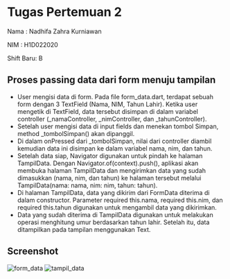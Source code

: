 # Tugas Pertemuan 2

Nama : Nadhifa Zahra Kurniawan

NIM : H1D022020

Shift Baru: B

## Proses passing data dari form menuju tampilan
- User mengisi data di form. Pada file form_data.dart, terdapat sebuah form dengan 3 TextField (Nama, NIM, Tahun Lahir). Ketika user mengetik di TextField, data tersebut disimpan di dalam variabel controller (_namaController, _nimController, dan _tahunController).
- Setelah user mengisi data di input fields dan menekan tombol Simpan, method _tombolSimpan() akan dipanggil.
- Di dalam onPressed dari _tombolSimpan, nilai dari controller diambil kemudian data ini disimpan ke dalam variabel nama, nim, dan tahun.
- Setelah data siap, Navigator digunakan untuk pindah ke halaman TampilData. Dengan Navigator.of(context).push(), aplikasi akan membuka halaman TampilData dan mengirimkan data yang sudah dimasukkan (nama, nim, dan tahun) ke halaman tersebut melalui TampilData(nama: nama, nim: nim, tahun: tahun).
- Di halaman TampilData, data yang dikirim dari FormData diterima di dalam constructor. Parameter required this.nama, required this.nim, dan required this.tahun digunakan untuk mengambil data yang dikirimkan.
- Data yang sudah diterima di TampilData digunakan untuk melakukan operasi menghitung umur berdasarkan tahun lahir. Setelah itu, data ditampilkan pada tampilan menggunakan Text.

## Screenshot
![form_data](https://github.com/user-attachments/assets/8d13362c-4fa5-4e15-8da5-772f8d2e9e93)
![tampil_data](https://github.com/user-attachments/assets/8e697843-0e47-4b8a-88b8-a0d561368d73)




